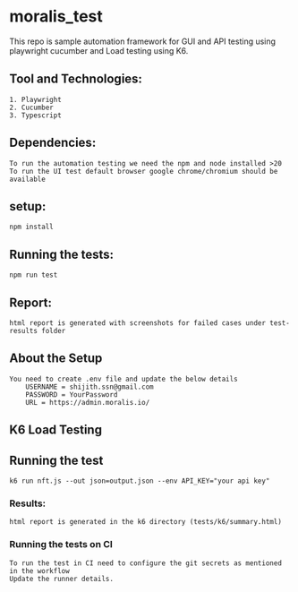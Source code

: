 # moralis_test
This repo is sample automation framework for GUI and API testing using playwright cucumber and Load testing using K6.

## Tool and Technologies:

    1. Playwright
    2. Cucumber
    3. Typescript


## Dependencies:
    To run the automation testing we need the npm and node installed >20
    To run the UI test default browser google chrome/chromium should be available

## setup:
    npm install

## Running the tests:
    npm run test   
     
## Report:
    html report is generated with screenshots for failed cases under test-results folder    

## About the Setup
    You need to create .env file and update the below details
        USERNAME = shijith.ssn@gmail.com
        PASSWORD = YourPassword
        URL = https://admin.moralis.io/    

## K6 Load Testing  
## Running the test
    k6 run nft.js --out json=output.json --env API_KEY="your api key"
### Results:
    html report is generated in the k6 directory (tests/k6/summary.html)    

### Running the tests on CI

    To run the test in CI need to configure the git secrets as mentioned in the workflow
    Update the runner details. 
    